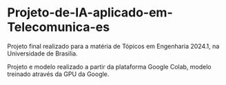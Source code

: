 # Projeto-de-IA-aplicado-em-Telecomunica-es
<p>Projeto final realizado para a matéria de Tópicos em Engenharia 2024.1, na Universidade de Brasilia.</p>
<p>Projeto e modelo realizado a partir da plataforma Google Colab, modelo treinado através da GPU da Google.</p>
